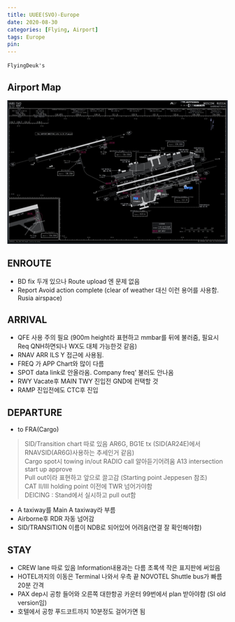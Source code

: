 ```yaml
---
title: UUEE(SVO)-Europe
date: 2020-08-30
categories: [Flying, Airport]
tags: Europe
pin:
---
```

`FlyingDeuk's`
>

## Airport Map
![svo](/img/flying/airport/svo_ap.jpg)

## ENROUTE
- BD fix 두개 있으나 Route upload 엔 문제 없음
- Report Avoid action complete (clear of weather 대신 이런 용어를 사용함. Rusia airspace)

## ARRIVAL
- QFE 사용 주의 필요 (900m height라 표현하고 mmbar를 뒤에 불러줌, 필요시 Req QNH하면되나 WX도 대체 가능한것 같음)
- RNAV ARR ILS Y 접근에 사용됨.
- FREQ 가 APP Chart와 많이 다름
- SPOT data link로 안올라옴. Company freq' 불러도 안나옴
- RWY Vacate후 MAIN TWY 진입전 GND에 컨택할 것
- RAMP 진입전에도 CTC후 진입



## DEPARTURE
- to FRA(Cargo)
>SID/Transition chart 따로 있음 AR6G, BG1E tx (SID(AR24E)에서 RNAVSID(AR6G)사용하는 추세인거 같음) <br>
Cargo spot시 towing in/out RADIO call 알아듣기어려움 A13 intersection start up approve <br>
Pull out이라 표현하고 앞으로 끌고감 (Starting point Jeppesen 참조)<br>
CAT II/III holding point 이전에 TWR 넘어가야함 <br>
DEICING : Stand에서 실시하고 pull out함
- A taxiway를 Main A taxiway라 부름
- Airborne후 RDR 자동 넘어감
- SID/TRANSITION 이름이 NDB로 되어있어 어려움(연결 잘 확인해야함)

## STAY
- CREW lane 따로 있음 Information내용과는 다름 초록색 작은 표지판에 써있음
- HOTEL까지의 이동은 Terminal 나와서 우측 끝 NOVOTEL Shuttle bus가 빠름 20분 간격
- PAX dep시 공항 들어와 오른쪽 대한항공 카운터 99번에서 plan 받아야함 (SI old version임)
- 호텔에서 공항 푸드코트까지 10분정도 걸어가면 됨
